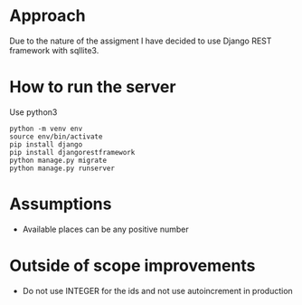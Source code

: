 # Approach

Due to the nature of the assigment I have decided to use Django REST framework with sqllite3. 


# How to run the server

Use python3 
```
python -m venv env
source env/bin/activate
pip install django
pip install djangorestframework
python manage.py migrate
python manage.py runserver
```

# Assumptions
- Available places can be any positive number

# Outside of scope improvements
- Do not use INTEGER for the ids and not use autoincrement in production


